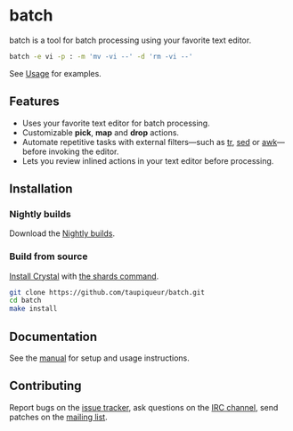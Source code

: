 # batch

batch is a tool for batch processing using your favorite text editor.

``` sh
batch -e vi -p : -m 'mv -vi --' -d 'rm -vi --'
```

See [Usage] for examples.

[Usage]: docs/manual.md#usage

## Features

- Uses your favorite text editor for batch processing.
- Customizable **pick**, **map** and **drop** actions.
- Automate repetitive tasks with external filters—such as [tr], [sed] or [awk][gawk]—before invoking the editor.
- Lets you review inlined actions in your text editor before processing.

[tr]: https://man.openbsd.org/tr
[sed]: https://gnu.org/software/sed/
[gawk]: https://gnu.org/software/gawk/

## Installation

### Nightly builds

Download the [Nightly builds].

[Nightly builds]: https://github.com/taupiqueur/batch/releases/nightly

### Build from source

[Install Crystal] with [the shards command].

[Install Crystal]: https://crystal-lang.org/install/
[The shards command]: https://crystal-lang.org/reference/master/the_shards_command/

``` sh
git clone https://github.com/taupiqueur/batch.git
cd batch
make install
```

## Documentation

See the [manual] for setup and usage instructions.

[Manual]: docs/manual.md

## Contributing

Report bugs on the [issue tracker],
ask questions on the [IRC channel],
send patches on the [mailing list].

[Issue tracker]: https://github.com/taupiqueur/batch/issues
[IRC channel]: https://web.libera.chat/gamja/#taupiqueur
[Mailing list]: https://github.com/taupiqueur/batch/pulls
